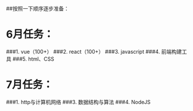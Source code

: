 ##按照一下顺序逐步准备：
# 6月任务：
###1. vue（100+）
###2. react（100+）
###3. javascript
###4. 前端构建工具
###5. html、CSS
# 7月任务：
###1. http与计算机网络
###3. 数据结构与算法
###4. NodeJS
